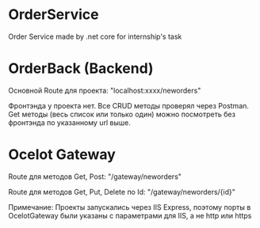 # OrderService
 Order Service made by .net core for internship's task


# OrderBack (Backend)
Основной Route для проекта: "localhost:xxxx/neworders"

Фронтэнда у проекта нет. 
Все CRUD методы проверял через Postman.
Get методы (весь список или только один) можно посмотреть без фронтэнда по указанному url выше.

# Ocelot Gateway
Route для методов Get, Post: "/gateway/neworders"

Route для методов Get, Put, Delete по Id: "/gateway/neworders/{id}"

Примечание: Проекты запускались через IIS Express, поэтому порты в OcelotGateway были указаны с параметрами для IIS, а не http или https
